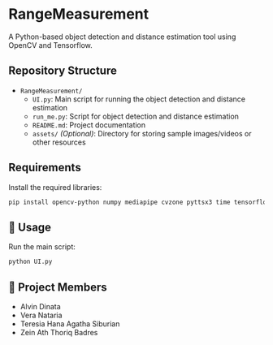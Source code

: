 # RangeMeasurement

A Python-based object detection and distance estimation tool using OpenCV and Tensorflow.

## Repository Structure

- `RangeMeasurement/`
  - `UI.py`: Main script for running the object detection and distance estimation
  - `run_me.py`: Script for object detection and distance estimation
  - `README.md`: Project documentation
  - `assets/` *(Optional)*: Directory for storing sample images/videos or other resources

## Requirements

Install the required libraries:

```bash
pip install opencv-python numpy mediapipe cvzone pyttsx3 time tensorflow
```

## 🚀 Usage

Run the main script:

```bash
python UI.py
```

## 👥 Project Members

- Alvin Dinata  
- Vera Nataria  
- Teresia Hana Agatha Siburian  
- Zein Ath Thoriq Badres




